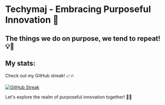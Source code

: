 # Techymaj - Embracing Purposeful Innovation 🚀


## The things we do on purpose, we tend to repeat! 💡🔁


## My stats:
Check out my GitHub streak! 📈🔥

[![GitHub Streak](https://streak-stats.demolab.com/?user=techymaj&fire=FFA500&sideNums=FFA500&theme=black-ice)](https://git.io/streak-stats)

Let's explore the realm of purposeful innovation together! 🌌✨
